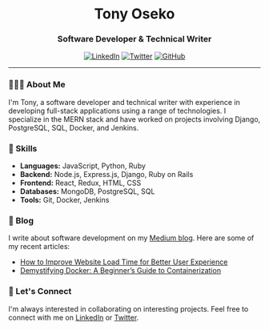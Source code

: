 <div align="center">
  <h1>Tony Oseko</h1>
  <h3>Software Developer & Technical Writer</h3>
  <p>
    <a href="https://www.linkedin.com/in/tonny-oseko-8074a2152/"><img src="https://img.shields.io/badge/-LinkedIn-blue?style=flat-square&logo=Linkedin&logoColor=white&link=https://www.linkedin.com/in/tonny-oseko-8074a2152/" alt="LinkedIn"></a>
    <a href="https://twitter.com/TonyOseko"><img src="https://img.shields.io/twitter/follow/TonyOseko?style=flat-square&logo=twitter&logoColor=white&label=Follow" alt="Twitter"></a>
    <a href="https://github.com/TonyOseko"><img src="https://img.shields.io/github/followers/TonyOseko?style=flat-square&logo=github&logoColor=white&label=Follow" alt="GitHub"></a>
  </p>
</div>

---

### 👨🏻‍💻 About Me

I'm Tony, a software developer and technical writer with experience in developing full-stack applications using a range of technologies. I specialize in the MERN stack and have worked on projects involving Django, PostgreSQL, SQL, Docker, and Jenkins.

### 🚀 Skills

- **Languages:** JavaScript, Python, Ruby
- **Backend:** Node.js, Express.js, Django, Ruby on Rails
- **Frontend:** React, Redux, HTML, CSS
- **Databases:** MongoDB, PostgreSQL, SQL
- **Tools:** Git, Docker, Jenkins

### 📝 Blog

I write about software development on my [Medium blog](https://tonnyseko.medium.com/). Here are some of my recent articles:

- [How to Improve Website Load Time for Better User Experience](https://medium.com/@tonnyseko/how-to-improve-website-load-time-for-better-user-experience-a80538994e67)
- [Demystifying Docker: A Beginner’s Guide to Containerization](https://medium.com/@tonnyseko/demystifying-docker-a-beginners-guide-to-containerization-f07c8b7d9530)

### 🤝 Let's Connect

I'm always interested in collaborating on interesting projects. Feel free to connect with me on [LinkedIn](https://www.linkedin.com/in/tonny-oseko-8074a2152/) or [Twitter](https://twitter.com/TonyOseko).
